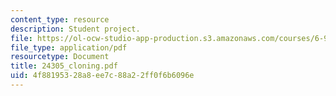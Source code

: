 ```yaml
---
content_type: resource
description: Student project.
file: https://ol-ocw-studio-app-production.s3.amazonaws.com/courses/6-901-inventions-and-patents-fall-2005/4f88195328a8ee7c88a22ff0f6b6096e_24305_cloning.pdf
file_type: application/pdf
resourcetype: Document
title: 24305_cloning.pdf
uid: 4f881953-28a8-ee7c-88a2-2ff0f6b6096e
---
```

